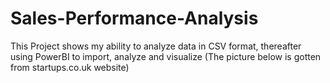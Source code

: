 # Sales-Performance-Analysis
This Project shows my ability to analyze data in CSV format, thereafter using PowerBI to import, analyze and visualize (The picture below is gotten from startups.co.uk website)
